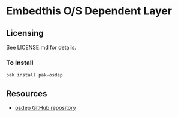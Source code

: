 Embedthis O/S Dependent Layer
===

Licensing
---
See LICENSE.md for details.

### To Install

    pak install pak-osdep

Resources
---
  - [osdep GitHub repository](http://github.com/embedthis/osdep)
